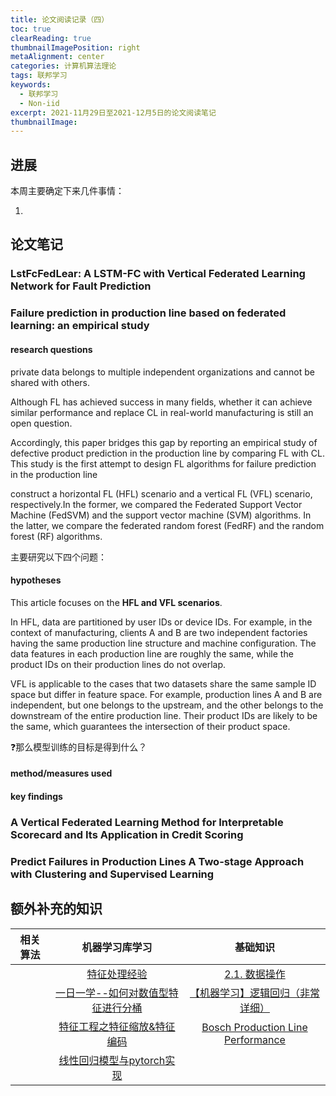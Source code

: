 ```yaml
---
title: 论文阅读记录（四）
toc: true
clearReading: true
thumbnailImagePosition: right
metaAlignment: center
categories: 计算机算法理论
tags: 联邦学习
keywords:
  - 联邦学习
  - Non-iid
excerpt: 2021-11月29日至2021-12月5日的论文阅读笔记
thumbnailImage:
---
```

## 进展

本周主要确定下来几件事情：

1. 

## 论文笔记

### LstFcFedLear: A LSTM-FC with Vertical Federated Learning Network for Fault Prediction



### Failure prediction in production line based on federated learning: an empirical study



#### research questions

private data belongs to multiple independent organizations and cannot be  shared with others.   

Although FL has achieved success in many fields, whether it can achieve similar performance and replace CL in real-world manufacturing is still an open question.  

Accordingly, this paper bridges this gap by reporting an empirical study of defective product prediction in the production line by comparing FL with CL. This study is the first attempt to design FL algorithms for failure prediction in the production line

construct a horizontal FL (HFL) scenario and a vertical FL (VFL) scenario, respectively.In the former, we compared the Federated Support Vector Machine (FedSVM) and the support vector machine  (SVM) algorithms. In the latter, we compare the federated random forest (FedRF) and the random forest (RF) algorithms.   

主要研究以下四个问题：



#### hypotheses

This article focuses on the **HFL and VFL scenarios**. 

In HFL, data are partitioned by user IDs or device IDs. For example, in the context of manufacturing, clients A and B are two independent factories having the same production line structure and machine configuration. The data features in each production line are roughly the same, while the product IDs on their production lines do not overlap.  

VFL is applicable to the cases that two datasets share the same sample ID space but differ in feature space. For example, production lines A and B are independent, but one belongs to the upstream, and  the other belongs to the downstream of the entire production line. Their product IDs are likely to be the same, which guarantees the intersection of their product space.   

:question:那么模型训练的目标是得到什么？

#### method/measures used


#### key findings

### A Vertical Federated Learning Method for Interpretable Scorecard and Its Application in Credit Scoring



### Predict Failures in Production Lines A Two-stage Approach with Clustering and Supervised Learning



## 额外补充的知识

| 相关算法 |                        机器学习库学习                        |                           基础知识                           |
| :------: | :----------------------------------------------------------: | :----------------------------------------------------------: |
|          |    [特征处理经验](https://zhuanlan.zhihu.com/p/166440574)    | [2.1. 数据操作](https://zh-v2.d2l.ai/chapter_preliminaries/ndarray.html) |
|          | [一日一学--如何对数值型特征进行分桶](https://cloud.tencent.com/developer/article/1590912) | [【机器学习】逻辑回归（非常详细）](https://zhuanlan.zhihu.com/p/74874291) |
|          | [特征工程之特征缩放&特征编码](https://zhuanlan.zhihu.com/p/56902262) | [Bosch Production Line Performance](https://www.kaggle.com/c/bosch-production-line-performance/data) |
|          | [线性回归模型与pytorch实现](https://zhuanlan.zhihu.com/p/86982616) |                                                              |

